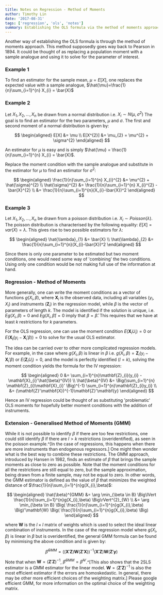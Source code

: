 ```yaml
---
title: Notes on Regression - Method of Moments
author: Timothy Lin
date: '2017-08-31'
tags: ['regression', 'ols', 'notes']
summary: Establishing the OLS formula via the method of moments approach
---
```


Another way of establishing the OLS formula is through the method of moments approach. This method supposedly goes way back to Pearson in 1894. It could be thought of as replacing a population moment with a sample analogue and using it to solve for the parameter of interest.

### Example 1

To find an estimator for the sample mean, $\mu=E[X]$, one replaces the expected value with a sample analogue, $\hat{\mu}=\frac{1}{n}\sum_{i=1}^{n} X_{i} = \bar{X}$

### Example 2

Let $X_{1}, X_{2}, ..., X_{n}$ be drawn from a normal distribution i.e. $X_{i} \sim N(\mu,\sigma^{2})$
The goal is to find an estimator for the two parameters, $\mu$ and $\sigma$. The first and second moment of a normal distribution is given by:

$$
\begin{aligned}
E[X] &= \mu \\
E[X^{2}] &= \mu_{2} = \mu^{2} + \sigma^{2}
\end{aligned}
$$

An estimator for $\mu$ is easy and is simply $\hat{\mu} = \frac{1}{n}\sum_{i=1}^{n} X_{i} = \bar{X}$.

Replace the moment condition with the sample analogue and substitute in the estimator for $\mu$ to find an estimator for $\sigma^2$:

$$
\begin{aligned}
\frac{1}{n}\sum_{i=1}^{n} X_{i}^{2} &= \mu^{2} + \hat{\sigma}^{2} \\
\hat{\sigma}^{2} &= \frac{1}{n}\sum_{i=1}^{n} X_{i}^{2} - \bar{X}^{2} \\
&= \frac{1}{n}\sum_{i=1}^{n}(X_{i}-\bar{X})^2
\end{aligned}
$$

### Example 3

Let $X_{1}, X_{2}, ..., X_{n}$ be drawn from a poisson distribution i.e. $X_{i} \sim Poisson(\lambda)$. The poisson distribution is characterised by the following equality: $E[X]=var(X)=\lambda$. This gives rise to two possible estimators for $\lambda$:

$$
\begin{aligned}
\hat{\lambda}_{1} &= \bar{X} \\
\hat{\lambda}_{2} &= \frac{1}{n}\sum_{i=1}^{n}(X_{i}-\bar{X})^2
\end{aligned}
$$

Since there is only one parameter to be estimated but two moment conditions, one would need some way of 'combining' the two conditions. Using only one condition would be not making full use of the information at hand.

### Regression - Method of Moments

More generally, one can write the moment conditions as a vector of functions $g(X_{i},\beta)$, where $\mathbf{X}_{i}$ is the observed data, including all variables $(y_{i}, X_{i})$ and instruments $(\mathbf{Z}_{i})$ in the regression model, while $\beta$ is the vector of parameters of length $k$. The model is identified if the solution is unique, i.e. $Eg(X_{i},\beta)=0$ and $Eg(X_{i},\hat{\beta})=0$ imply that $\beta=\hat{\beta}$. This requires that we have at least $k$ restrictions for $k$ parameters.

For the OLS regression, one can use the moment condition $E(\mathbf{X}_{i}U_{i})=0$ or $E(\mathbf{X_{i}}(y_{i}-\mathbf{X}_{i}'\beta))=0$ to solve for the usual OLS estimator.

The idea can be carried over to other more complicated regression models. For example, in the case where $g(X_{i},\beta)$ is linear in $\beta$ i.e. $g(X_{i},\beta) = \mathbf{Z}_{i}(y_{i} - \mathbf{X}_{i}'\beta)$ or $E(\mathbf{Z}_{i}U_{i})=0$, and the model is perfectly identified $(l=k)$, solving the moment condition yields the formula for the IV regression:

$$
\begin{aligned}
0 &= \sum_{i=1}^{n}\mathbf{Z}_{i}(y_{i} - \mathbf{X}_{i}'\hat{\beta}^{IV})  \\
\hat{\beta}^{IV} &= \Big(\sum_{i=1}^{n} \mathbf{Z}_{i}\mathbf{X}_{i}' \Big)^{-1} \sum_{i=1}^{n}\mathbf{Z}_{i}y_{i} \\
&= (\mathbf{Z}'\mathbf{X})^{-1}\mathbf{Z}'\mathbf{y}
\end{aligned}
$$

Hence an IV regression could be thought of as substituting 'problematic' OLS moments for hopefully better moment conditions with the addition of instruments.

### Extension - Generalised Method of Moments (GMM)

While it is not possible to identify $\beta$ if there are too few restrictions, one could still identify $\beta$ if there are $l > k$ restrictions (overidentified), as seen in the poisson example.^[In the case of regressions, this happens when there are more instruments than endogenous regressors.] One might then wonder what is the best way to combine these restrictions. The GMM approach, introduced by Hansen in 1982, finds an estimate of $\beta$ that brings the sample moments as close to zero as possible. Note that the moment conditions for all the restrictions are still equal to zero, but the sample approximation, being drawn from a finite sample, may not be equal to zero. In other words, the GMM estimator is defined as the value of $\beta$ that minimizes the weighted distance of $\frac{1}{n}\sum_{i=1}^{n}g(X_{i},\beta)$:

$$
\begin{aligned}
\hat{\beta}^{GMM} &= \arg \min_{\beta \in B} \Big\lVert \frac{1}{n}\sum_{i=1}^{n}g(X_{i},\beta)  \Big\rVert^{2}_{W}  \\
&= \arg \min_{\beta \in B} \Big( \frac{1}{n}\sum_{i=1}^{n}g(X_{i},\beta) \Big)'\mathbf{W}
\Big( \frac{1}{n}\sum_{i=1}^{n}g(X_{i},\beta) \Big)
\end{aligned}
$$

where $\mathbf{W}$ is the $l \times l$ matrix of weights which is used to select the ideal linear combination of instruments. In the case of the regression model where $g(X_{i},\beta)$ is linear in $\beta$ but is overidentified, the general GMM formula can be found by minimising the above condition and is given by:

$$
\hat{\beta}^{GMM} = \Big((\mathbf{X}'\mathbf{Z})\mathbf{W}(\mathbf{Z}'\mathbf{X}) \Big)^{-1}
(\mathbf{X}'\mathbf{Z})\mathbf{W}(\mathbf{Z}'\mathbf{y})
$$

Note that when $\mathbf{W}=(\mathbf{Z}'\mathbf{Z})^{-1}$, $\hat{\beta}^{GMM}=\hat{\beta}^{IV}$.^[This also shows that the 2SLS estimator is a GMM estimator for the linear model. $\mathbf{W}=(\mathbf{Z}'\mathbf{Z})^{-1}$ is also the most efficient estimator if the errors are homoskedastic. In general, there may be other more efficient choices of the weighting matrix.] Please google efficient GMM, for more information on the optimal choice of the weighting matrix.
